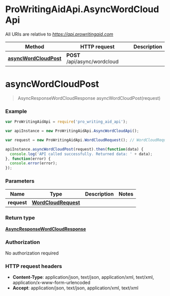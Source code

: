 # ProWritingAidApi.AsyncWordCloudApi

All URIs are relative to *https://api.prowritingaid.com*

Method | HTTP request | Description
------------- | ------------- | -------------
[**asyncWordCloudPost**](AsyncWordCloudApi.md#asyncWordCloudPost) | **POST** /api/async/wordcloud | 


<a name="asyncWordCloudPost"></a>
# **asyncWordCloudPost**
> AsyncResponseWordCloudResponse asyncWordCloudPost(request)



### Example
```javascript
var ProWritingAidApi = require('pro_writing_aid_api');

var apiInstance = new ProWritingAidApi.AsyncWordCloudApi();

var request = new ProWritingAidApi.WordCloudRequest(); // WordCloudRequest | 

apiInstance.asyncWordCloudPost(request).then(function(data) {
  console.log('API called successfully. Returned data: ' + data);
}, function(error) {
  console.error(error);
});

```

### Parameters

Name | Type | Description  | Notes
------------- | ------------- | ------------- | -------------
 **request** | [**WordCloudRequest**](WordCloudRequest.md)|  | 

### Return type

[**AsyncResponseWordCloudResponse**](AsyncResponseWordCloudResponse.md)

### Authorization

No authorization required

### HTTP request headers

 - **Content-Type**: application/json, text/json, application/xml, text/xml, application/x-www-form-urlencoded
 - **Accept**: application/json, text/json, application/xml, text/xml

